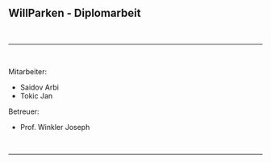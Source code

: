 ## WillParken - Diplomarbeit


<br>

---

<br>


Mitarbeiter:
* Saidov Arbi
* Tokic Jan

Betreuer:
* Prof. Winkler Joseph


<br>

---

<br>
